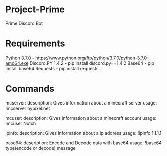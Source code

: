 # Project-Prime
Prime Discord Bot


# Requirements
Python 3.7.0 - https://www.python.org/ftp/python/3.7.0/python-3.7.0-amd64.exe
Discord.PY 1.4.2 - pip install discord.py==1.4.2
Base64 - pip install base64
Requests - pip install requests

# Commands
mcserver:
  description: Gives information about a minecraft server
  usage: !mcserver hypixel.net

mcuser:
  description: Gives information about a minecraft account
  usage: !mcuser Notch
  
ipinfo:
  description: Gives information about a ip address
  usage: !ipinfo 1.1.1.1
    
base64:
  description: Encode and Decode data with base64
  usage: !base64 type(encode or decode) message
